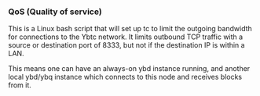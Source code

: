 ### QoS (Quality of service) ###

This is a Linux bash script that will set up tc to limit the outgoing bandwidth for connections to the Ybtc network. It limits outbound TCP traffic with a source or destination port of 8333, but not if the destination IP is within a LAN.

This means one can have an always-on ybd instance running, and another local ybd/ybq instance which connects to this node and receives blocks from it.
